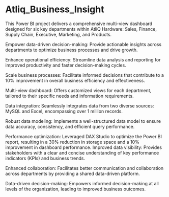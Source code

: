 # Atliq_Business_Insight
This Power BI project delivers a comprehensive multi-view dashboard designed for six key departments within AtliQ Hardware: Sales, Finance, Supply Chain, Executive, Marketing, and Products.

Empower data-driven decision-making: Provide actionable insights across departments to optimize business processes and drive growth.

Enhance operational efficiency: Streamline data analysis and reporting for improved productivity and faster decision-making cycles.

Scale business processes: Facilitate informed decisions that contribute to a 10% improvement in overall business efficiency and effectiveness.

Multi-view dashboard: Offers customized views for each department, tailored to their specific needs and information requirements.

Data integration: Seamlessly integrates data from two diverse sources: MySQL and Excel, encompassing over 1 million records.

Robust data modeling: Implements a well-structured data model to ensure data accuracy, consistency, and efficient query performance.

Performance optimization: Leveraged DAX Studio to optimize the Power BI report, resulting in a 30% reduction in storage space and a 10% improvement in dashboard performance.
Improved data visibility: Provides stakeholders with a clear and concise understanding of key performance indicators (KPIs) and business trends.

Enhanced collaboration: Facilitates better communication and collaboration across departments by providing a shared data-driven platform.

Data-driven decision-making: Empowers informed decision-making at all levels of the organization, leading to improved business outcomes.
